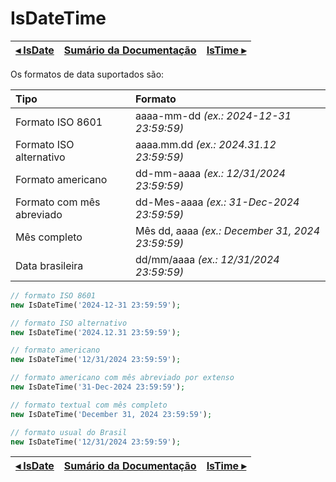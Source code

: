# IsDateTime

[◂ IsDate](07-isdate.md) | [Sumário da Documentação](indice.md) | [IsTime ▸](07-istime.md)
-- | -- | --

Os formatos de data suportados são:

| Tipo                       | Formato                                          |
|:--                         |:--                                               |
| Formato ISO 8601           | aaaa-mm-dd *(ex.: 2024-12-31 23:59:59)*          |
| Formato ISO alternativo    | aaaa.mm.dd *(ex.: 2024.31.12 23:59:59)*          |
| Formato americano          | dd-mm-aaaa *(ex.: 12/31/2024 23:59:59)*          |
| Formato  com mês abreviado | dd-Mes-aaaa *(ex.: 31-Dec-2024 23:59:59)*        |
| Mês completo               | Mês dd, aaaa *(ex.: December 31, 2024 23:59:59)* |
| Data brasileira            | dd/mm/aaaa *(ex.: 12/31/2024 23:59:59)*          |

```php
// formato ISO 8601
new IsDateTime('2024-12-31 23:59:59');

// formato ISO alternativo
new IsDateTime('2024.12.31 23:59:59');

// formato americano
new IsDateTime('12/31/2024 23:59:59');

// formato americano com mês abreviado por extenso
new IsDateTime('31-Dec-2024 23:59:59');

// formato textual com mês completo
new IsDateTime('December 31, 2024 23:59:59');

// formato usual do Brasil
new IsDateTime('12/31/2024 23:59:59');
```

[◂ IsDate](07-isdate.md) | [Sumário da Documentação](indice.md) | [IsTime ▸](07-istime.md)
-- | -- | --
